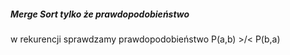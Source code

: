 ##### Merge Sort tylko że prawdopodobieństwo

w rekurencji sprawdzamy prawdopodobieństwo P(a,b) >/< P(b,a)
